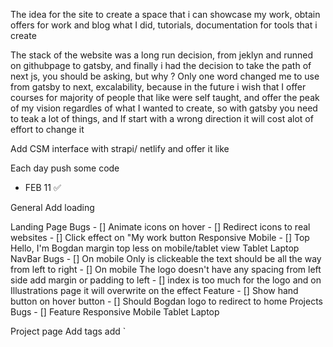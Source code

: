 The idea for the site to create a space that i can showcase my work, obtain offers for work and blog what I did, tutorials, documentation for tools that i create 


The stack of the website was a long run decision, from jeklyn and runned on githubpage to gatsby, and finally i had the decision to take the path of next js, you should be asking, but why ? 
Only one word changed me to use from gatsby to next, excalability, because in the future i wish that I offer courses for majority of people that like were self taught, and offer the peak of my vision regardles of what I wanted to create, so with gatsby you need to teak a lot of things, and If start with a wrong direction it will cost alot of effort to change it 

Add CSM interface with strapi/ netlify and offer it like 

Each day push some code


- FEB 11 ✅ 


General 
   Add loading 

Landing Page 
    Bugs
        - [] Animate icons on hover
        - [] Redirect icons to real websites
        - [] Click effect on "My work button
    Responsive 
      Mobile
        - [] Top Hello, I'm Bogdan margin top less on mobile/tablet view 
      Tablet
      Laptop
NavBar
    Bugs
        - [] On mobile Only is clickeable the text should be all the way from left to right 
        - [] On mobile The logo doesn't have any spacing from left side add margin or padding to left 
        - [] index is too much for the logo and on Illustrations page it will overwrite on the effect 
    Feature 
        - [] Show hand button on hover button 
        - [] Should Bogdan logo to redirect to home 
Projects
    Bugs
        - [] 
    Feature
    Responsive
      Mobile
      Tablet
      Laptop
    

Project page
Add tags 
add 
`
